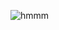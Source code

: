 
![hmmm](https://media.discordapp.net/attachments/1093931673273520290/1101239496776876182/image.png?width=1207&height=657)
